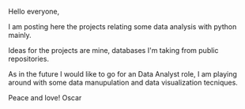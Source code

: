Hello everyone, 

I am posting here the projects relating some data analysis with python mainly. 

Ideas for the projects are mine, databases I'm taking from public repositories.

As in the future I would like to go for an Data Analyst role, I am playing around with some data manupulation and data visualization tecniques.

Peace and love!
Oscar
